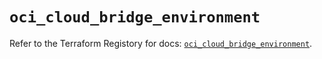 # `oci_cloud_bridge_environment`

Refer to the Terraform Registory for docs: [`oci_cloud_bridge_environment`](https://registry.terraform.io/providers/oracle/oci/6.18.0/docs/resources/cloud_bridge_environment).
